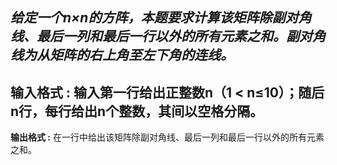 *给定一个n×n的方阵，本题要求计算该矩阵除副对角线、最后一列和最后一行以外的所有元素之和。副对角线为从矩阵的右上角至左下角的连线。*
------
**输入格式 :**
输入第一行给出正整数n（1 < n≤10）；随后n行，每行给出n个整数，其间以空格分隔。
-----
**输出格式 :**
在一行中给出该矩阵除副对角线、最后一列和最后一行以外的所有元素之和。